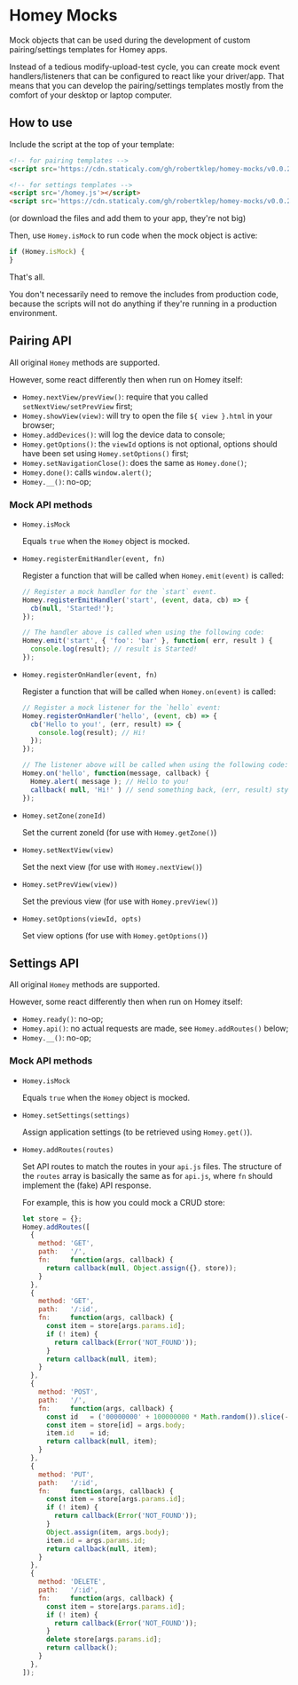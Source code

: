 # Homey Mocks

Mock objects that can be used during the development of custom pairing/settings templates for Homey apps.

Instead of a tedious modify-upload-test cycle, you can create mock event handlers/listeners that can be configured to react like your driver/app. That means that you can develop the pairing/settings templates mostly from the comfort of your desktop or laptop computer.

## How to use

Include the script at the top of your template:

```html
<!-- for pairing templates -->
<script src='https://cdn.staticaly.com/gh/robertklep/homey-mocks/v0.0.2/homey-pairing-mock.js'></script>

<!-- for settings templates -->
<script src='/homey.js'></script>
<script src='https://cdn.staticaly.com/gh/robertklep/homey-mocks/v0.0.2/homey-settings-mock.js'></script>
```

(or download the files and add them to your app, they're not big)

Then, use `Homey.isMock` to run code when the mock object is active:

```javascript
if (Homey.isMock) {
}
```

That's all.

You don't necessarily need to remove the includes from production code, because the scripts will not do anything if they're running in a production environment.

## Pairing API

All original `Homey` methods are supported.

However, some react differently then when run on Homey itself:
* `Homey.nextView/prevView()`: require that you called `setNextView/setPrevView` first;
* `Homey.showView(view)`: will try to open the file `${ view }.html` in your browser;
* `Homey.addDevices()`: will log the device data to console;
* `Homey.getOptions()`: the `viewId` options is not optional, options should have been set using `Homey.setOptions()` first;
* `Homey.setNavigationClose()`: does the same as `Homey.done()`;
* `Homey.done()`: calls `window.alert()`;
* `Homey.__()`: no-op;

### Mock API methods

* `Homey.isMock`

  Equals `true` when the `Homey` object is mocked.

* `Homey.registerEmitHandler(event, fn)`

  Register a function that will be called when `Homey.emit(event)` is called:

  ```javascript
  // Register a mock handler for the `start` event.
  Homey.registerEmitHandler('start', (event, data, cb) => {
    cb(null, 'Started!');
  });

  // The handler above is called when using the following code:
  Homey.emit('start', { 'foo': 'bar' }, function( err, result ) {
    console.log(result); // result is Started!
  });
  ```

* `Homey.registerOnHandler(event, fn)`

  Register a function that will be called when `Homey.on(event)` is called:

  ```javascript
  // Register a mock listener for the `hello` event:
  Homey.registerOnHandler('hello', (event, cb) => {
    cb('Hello to you!', (err, result) => {
      console.log(result); // Hi!
    });
  });

  // The listener above will be called when using the following code:
  Homey.on('hello', function(message, callback) {
    Homey.alert( message ); // Hello to you!
    callback( null, 'Hi!' ) // send something back, (err, result) style
  });
  ```

* `Homey.setZone(zoneId)`

  Set the current zoneId (for use with  `Homey.getZone()`)

* `Homey.setNextView(view)`

  Set the next view (for use with `Homey.nextView()`)

* `Homey.setPrevView(view))`

  Set the previous view (for use with `Homey.prevView()`)

* `Homey.setOptions(viewId, opts)`

  Set view options (for use with `Homey.getOptions()`)

## Settings API

All original `Homey` methods are supported.

However, some react differently then when run on Homey itself:
* `Homey.ready()`: no-op;
* `Homey.api()`: no actual requests are made, see `Homey.addRoutes()` below;
* `Homey.__()`: no-op;

### Mock API methods

* `Homey.isMock`

  Equals `true` when the `Homey` object is mocked.

* `Homey.setSettings(settings)`

  Assign application settings (to be retrieved using `Homey.get()`).

* `Homey.addRoutes(routes)`

  Set API routes to match the routes in your `api.js` files. The structure of the `routes` array is basically the same as for `api.js`, where `fn` should implement the (fake) API response.

  For example, this is how you could mock a CRUD store:

  ```javascript
  let store = {};
  Homey.addRoutes([
    {
      method: 'GET',
      path:   '/',
      fn:     function(args, callback) {
        return callback(null, Object.assign({}, store));
      }
    },
    {
      method: 'GET',
      path:   '/:id',
      fn:     function(args, callback) {
        const item = store[args.params.id];
        if (! item) {
          return callback(Error('NOT_FOUND'));
        }
        return callback(null, item);
      }
    },
    {
      method: 'POST',
      path:   '/',
      fn:     function(args, callback) {
        const id   = ('00000000' + 100000000 * Math.random()).slice(-8);
        const item = store[id] = args.body;
        item.id    = id;
        return callback(null, item);
      }
    },
    {
      method: 'PUT',
      path:   '/:id',
      fn:     function(args, callback) {
        const item = store[args.params.id];
        if (! item) {
          return callback(Error('NOT_FOUND'));
        }
        Object.assign(item, args.body);
        item.id = args.params.id;
        return callback(null, item);
      }
    },
    {
      method: 'DELETE',
      path:   '/:id',
      fn:     function(args, callback) {
        const item = store[args.params.id];
        if (! item) {
          return callback(Error('NOT_FOUND'));
        }
        delete store[args.params.id];
        return callback();
      }
    },
  ]);
  ```
